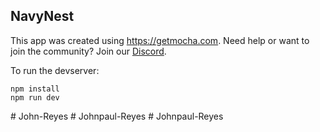 ## NavyNest

This app was created using https://getmocha.com.
Need help or want to join the community? Join our [Discord](https://discord.gg/shDEGBSe2d).

To run the devserver:
```
npm install
npm run dev
```
#   J o h n - R e y e s  
 #   J o h n p a u l - R e y e s  
 #   J o h n p a u l - R e y e s  
 